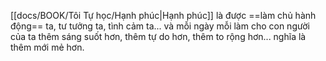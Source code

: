  [[docs/BOOK/Tôi Tự học/Hạnh phúc|Hạnh phúc]] là được ==làm chủ hành động== ta, tư tưởng ta, tình cảm ta... và mỗi ngày mỗi làm cho con người của ta thêm sáng suốt hơn, thêm tự do hơn, thêm to rộng hơn... nghĩa là thêm mới mẻ hơn. 